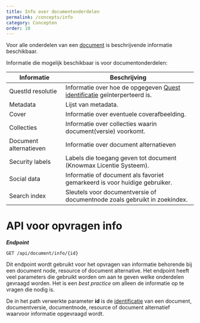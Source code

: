 ```yaml
---
title: Info over documentonderdelen
permalink: /concepts/info
category: Concepten
order: 10
---
```


Voor alle onderdelen van een [document](/topics/document-structure) is beschrijvende informatie beschikbaar. 

Informatie die mogelijk beschikbaar is voor documentonderdelen:

| Informatie | Beschrijving |
| --- | --- |
| QuestId resolutie | Informatie over hoe de opgegeven [Quest identificatie](/concepts/quest-id) geïnterperteerd is. |
| Metadata | Lijst van metadata. | 
| Cover | Informatie over eventuele coverafbeelding. | 
| Collecties | Informatie over collecties waarin document(versie) voorkomt. | 
| Document alternatieven | Informatie over document alternatieven | 
| Security labels | Labels die toegang geven tot document (Knowmax Licentie Systeem). |
| Social data | Informatie of document als favoriet gemarkeerd is voor huidige gebruiker. |
| Search index | Sleutels voor documentversie of documentnode zoals gebruikt in zoekindex. |

# API voor opvragen info
***Endpoint***
```
GET /api/document/info/{id}
```

Dit endpoint wordt gebruikt voor het opvragen van informatie behorende bij een document node, resource of document alternative. Het endpoint heeft veel parameters die gebruikt worden om aan te geven welke onderdelen gevraagd worden. Het is een _best practice_ om alleen de informatie op te vragen die nodig is.

De in het path verwerkte parameter **id** is de [identificatie](/concepts/quest-id) van een document, documentversie, documentnode, resource of document alternatief waarvoor informatie opgevraagd wordt.
